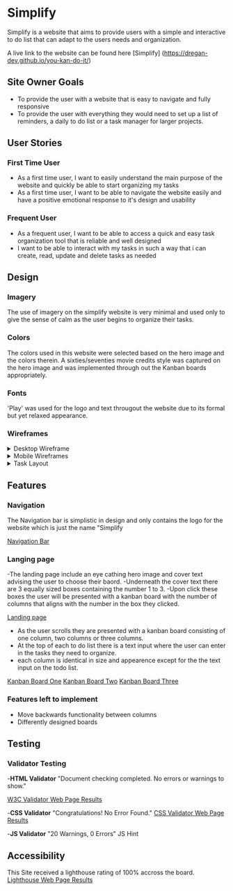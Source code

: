 # Simplify

Simplify is a website that aims to provide users with a simple and interactive to do list that can adapt to the users needs and organization. 

A live link to the website can be found here [Simplify] (https://dregan-dev.github.io/you-kan-do-it/)

## Site Owner Goals 
- To provide the user with a website that is easy to navigate and fully responsive
- To provide the user with everything they would need to set up a list of reminders, a daily to do list or a task manager for larger projects.

## User Stories 

### First Time User
- As a first time user, I want to easily understand the main purpose of the website and quickly be able to start organizing my tasks
- As a first time user, I want to be able to navigate the website easily and have a positive emotional response to it's design and usability

### Frequent User
- As a frequent user, I want to be able to access a quick and easy task organization tool that is reliable and well designed
- I want to be able to interact with my tasks in such a way that i can create, read, update and delete tasks as needed

## Design 

### Imagery 
The use of imagery on the simplify website is very minimal and used only to give the sense of calm as the user begins to organize their tasks.

### Colors
The colors used in this website were selected based on the hero image and the colors therein. A sixties/seventies movie credits style was captured on the hero image and was implemented through out the Kanban boards appropriately. 

### Fonts 
'Play' was used for the logo and text througout the website due to its formal but yet relaxed appearance.

### Wireframes 
<details>
  <summary>Desktop Wireframe</summary>
  [Desktop Wireframe](./assets/images/simplify-wireframe-hero.jpg)
  [Desktop Wireframe](.assets/images/simplify-board-one.jpg)
  [Desktop Wireframe](.assets/images/simplify-board-two.jpg)
  [Desktop Wireframe](./assets/images/simplify-board-three.jpg)
</details>
<details>
  <summary>Mobile Wireframes</summary>
  [Mobile Wireframe](./assets/images/simplify-mobile-hero.jpg)
  [Mobile Wireframe](./assets/images/simplify-mobile-board-one.jpg)
  [Mobile Wireframe](./assets/images/simplify-mobile-board-two.jpg)
  [Mobile Wireframe](./assets/images/simplify-mobile-board-three.jpg)
</details>
<details>
  <summary>Task Layout</summary>
  [Task Layout Wireframe](./assets/images/simplify-task-layout.jpg)
</details>

## Features 

### Navigation 
The Navigation bar is simplistic in design and only contains the logo for the website which is just the name "Simplify

[Navigation Bar](./assets/images/simplify-header.png)

### Langing page
-The landing page include an eye cathing hero image and cover text advising the user to choose their baord. 
-Underneath the cover text there are 3 equally sized boxes containing the number 1 to 3. 
-Upon click these boxes the user will be presented with a kanban board with the number of columns that aligns with the number in the box they clicked.

[Landing page](./assets/images/simplify-hero-section.jpg)

- As the user scrolls they are presented with a kanban board consisting of one column, two columns or three columns.
- At the top of each to do list there is a text input where the user can enter in the tasks they need to organize.
- each column is identical in size and appearence except for the the text input on the todo list.

[Kanban Board One](./assets/images/simplify-one-column.jpg)
[Kanban Board Two](./assets/images/simplify-two-column.jpg)
[Kanban Board Three](./assets/images/simplify-three-column.jpg)

### Features left to implement
- Move backwards functionality between columns
- Differently designed boards

## Testing

### Validator Testing
-**HTML Validator**
"Document checking completed. No errors or warnings to show."

[W3C Validator Web Page Results](https://validator.w3.org/nu/?doc=https%3A%2F%2Fdregan-dev.github.io%2Fyou-kan-do-it%2F)

-**CSS Validator**
"Congratulations! No Error Found."
[CSS Validator Web Page Results](https://jigsaw.w3.org/css-validator/validator?uri=https%3A%2F%2Fdregan-dev.github.io%2Fyou-kan-do-it%2F&profile=css3svg&usermedium=all&warning=1&vextwarning=&lang=en)

-**JS Validator**
"20 Warnings, 0 Errors"
JS Hint

## Accessibility
This Site received a lighthouse rating of 100% accross the board. 
[Lighthouse Web Page Results](./assets/images/simplify-lighthouse-results.png)


